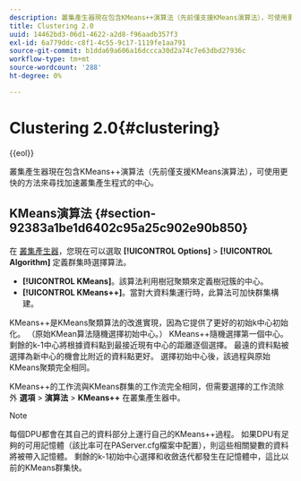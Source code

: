 ```yaml
---
description: 叢集產生器現在包含KMeans++演算法（先前僅支援KMeans演算法），可使用更快的方法來尋找加速叢集產生程式的中心。
title: Clustering 2.0
uuid: 14462bd3-06d1-4622-a2d8-f96aadb357f3
exl-id: 6a779ddc-c8f1-4c55-9c17-1119fe1aa791
source-git-commit: b1dda69a606a16dccca30d2a74c7e63dbd27936c
workflow-type: tm+mt
source-wordcount: '288'
ht-degree: 0%

---
```


# Clustering 2.0{#clustering}

{{eol}}

叢集產生器現在包含KMeans++演算法（先前僅支援KMeans演算法），可使用更快的方法來尋找加速叢集產生程式的中心。

## KMeans演算法 {#section-92383a1be1d6402c95a25c902e90b850}

在 [叢集產生器](https://experienceleague.adobe.com/docs/data-workbench/using/client/analysis-visualizations/visitor-cluster/c-visitor-cluster.html?lang=en)，您現在可以選取 **[!UICONTROL Options]** > **[!UICONTROL Algorithm]** 定義群集時選擇算法。

* **[!UICONTROL KMeans]**。該算法利用樹冠聚類來定義樹冠簇的中心。
* **[!UICONTROL KMeans++]**。當對大資料集運行時，此算法可加快群集構建。

<!-- <a id="section_8193A6D60C5540BB985085BE670B4544"></a> -->

KMeans++是KMeans聚類算法的改進實現，因為它提供了更好的初始k中心初始化。 （原始KMean算法隨機選擇初始中心。） KMeans++隨機選擇第一個中心。 剩餘的k-1中心將根據資料點到最接近現有中心的距離逐個選擇。 最遠的資料點被選擇為新中心的機會比附近的資料點更好。 選擇初始中心後，該過程與原始KMeans聚類完全相同。

KMeans++的工作流與KMeans群集的工作流完全相同，但需要選擇的工作流除外 **選項** > **演算法** > **KMeans++** 在叢集產生器中。

>[!NOTE]
>
>每個DPU都會在其自己的資料部分上運行自己的KMeans++過程。 如果DPU有足夠的可用記憶體（該比率可在PAServer.cfg檔案中配置），則這些相關變數的資料將被帶入記憶體。 剩餘的k-1初始中心選擇和收斂迭代都發生在記憶體中，這比以前的KMeans群集快。
